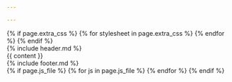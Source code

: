 ```yaml
---

---
```


<!DOCTYPE html>
<html>
<head>
	<meta charset="utf-8">
	<meta name="viewport" content="width=device-width, initial-scale=1.0">
	<link rel="stylesheet" type="text/css" href="{{ site.base_url }}/assets/css/main.css">
	{% if page.extra_css %}
		{% for stylesheet in page.extra_css %}
			<link rel="stylesheet" type="text/css" href="{{ site.base_url }}/assets/css/{{ stylesheet }}.css">
		{% endfor %}
	{% endif %}
	<title> {{ site.title }} - {{ page.title }} </title>
</head>
<body>
	<div class="outer-container">
		<div class="container">
			{% include header.md %}
			<div class="content">
				{{ content }}
			</div>
		</div>
		{% include footer.md %}
	</div>
<script type="text/javascript" src="{{ site.base_url }}/assets/js/dropdown-navbar.js"></script>
{% if page.js_file %}
	{% for js in page.js_file %}
		<script type="text/javascript" src="{{ site.base_url }}/assets/js/{{ js }}.js"></script>
	{% endfor %}
{% endif %}
</body>
</html>